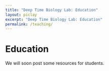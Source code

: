 ```yaml
---
title: "Deep Time Biology Lab: Education"
layout: piclay
excerpt: "Deep Time Biology Lab: Education"
permalink: /teaching/
---
```


# Education

We will soon post some resources for students.

